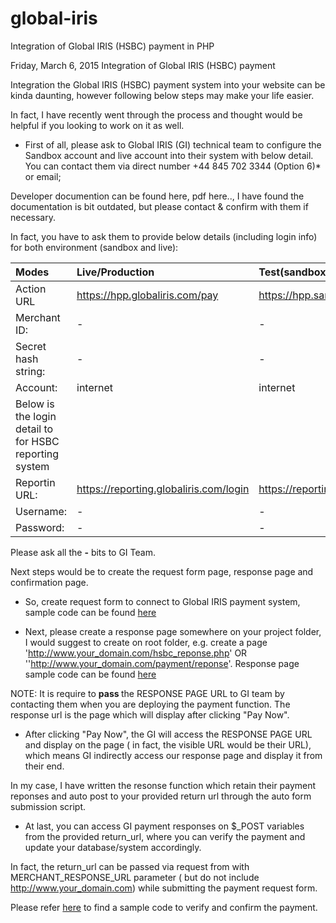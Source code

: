 # global-iris
Integration of Global IRIS (HSBC) payment in PHP



Friday, March 6, 2015
Integration of Global IRIS (HSBC) payment

Integration the Global IRIS (HSBC) payment system into your website can be kinda daunting, however following below steps may make your life easier.

In fact, I have recently went through the process and thought would be helpful if you looking to work on it as well.

* First of all, please ask to Global IRIS (GI) technical team to configure the Sandbox account and live account into their system with below detail. You can contact them via direct number +44 845 702 3344 (Option 6)* or email;

Developer documention can be found here, pdf here.., I have found the documentation is bit outdated, but please contact & confirm with them if necessary.

In fact, you have to ask them to provide below details (including login info) for both environment (sandbox and live):

| Modes  | Live/Production | Test(sandbox) |
| :------------ |:---------------| :-----|
| Action URL	| https://hpp.globaliris.com/pay | https://hpp.sandbox.globaliris.com/pay |
| Merchant ID:  | -			|	-	|
| Secret hash string: | -	|	-	|
| Account:    | internet	|	internet	|
| Below is the login detail to for HSBC reporting system |
| Reportin URL: | https://reporting.globaliris.com/login | 	https://reporting.sandbox.globaliris.com/login	|
| Username: 	| -			|	-	|
| Password: 	| -			|	-	|

Please ask all the **-** bits to GI Team.

Next steps would be to create the request form page, response page and confirmation page.

* So, create request form to connect to Global IRIS payment system, sample code can be found [here](https://github.com/rcadhikari/global-iris/blob/master/request.php)

* Next, please create a response page somewhere on your project folder, I would suggest to create on root folder, e.g. create a page 'http://www.your_domain.com/hsbc_reponse.php' OR ''http://www.your_domain.com/payment/reponse'.
Response page sample code can be found [here](https://github.com/rcadhikari/global-iris/blob/master/reponse.php)

NOTE: It is require to <b>pass </b>the RESPONSE PAGE URL to GI team by contacting them when you are deploying the payment function. The response url is the page which will display after clicking "Pay Now".<br />

* After clicking "Pay Now", the GI will access the RESPONSE PAGE URL and display on the page ( in fact, the visible URL would be their URL), which means GI indirectly access our response page and display it from their end. 

In my case, I have written the resonse function which retain their payment reponses and auto post to your provided return url through the auto form submission script.

* At last, you can access GI payment responses on $_POST variables from the provided return_url, where you can verify the payment and update your database/system accordingly.

In fact, the return_url can be passed via request from with MERCHANT_RESPONSE_URL parameter ( but do not include http://www.your_domain.com) while submitting the payment request form. 

Please refer [here](https://github.com/rcadhikari/global-iris/blob/master/confirmation.php) to find a sample code to verify and confirm the payment.

